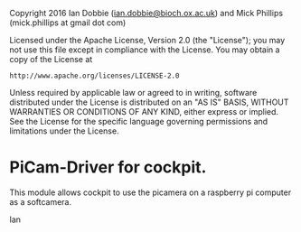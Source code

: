 Copyright 2016 Ian Dobbie (ian.dobbie@bioch.ox.ac.uk)
and Mick Phillips (mick.phillips at gmail dot com)

Licensed under the Apache License, Version 2.0 (the "License");
you may not use this file except in compliance with the License.
You may obtain a copy of the License at

    http://www.apache.org/licenses/LICENSE-2.0

Unless required by applicable law or agreed to in writing, software
distributed under the License is distributed on an "AS IS" BASIS,
WITHOUT WARRANTIES OR CONDITIONS OF ANY KIND, either express or implied.
See the License for the specific language governing permissions and
limitations under the License.

PiCam-Driver for cockpit.
==

This module allows cockpit to use the picamera on a raspberry pi
computer as a softcamera.

Ian
